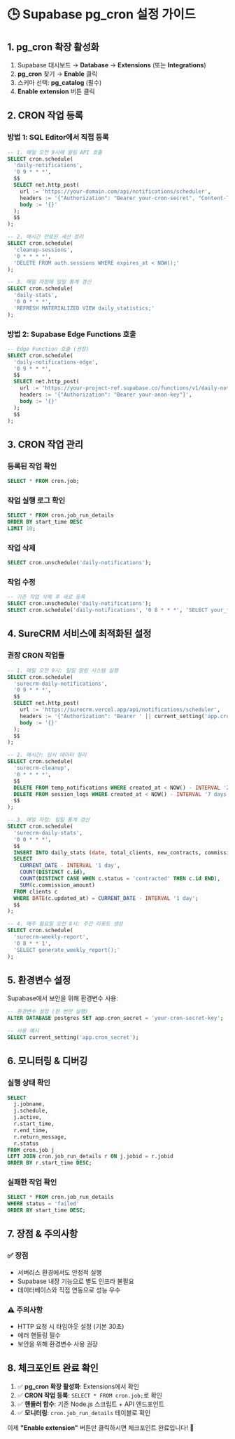 # 🕒 Supabase pg_cron 설정 가이드

## 1. **pg_cron 확장 활성화**

1. Supabase 대시보드 → **Database** → **Extensions** (또는 **Integrations**)
2. **pg_cron** 찾기 → **Enable** 클릭
3. 스키마 선택: **pg_catalog** (필수)
4. **Enable extension** 버튼 클릭

## 2. **CRON 작업 등록**

### **방법 1: SQL Editor에서 직접 등록**

```sql
-- 1. 매일 오전 9시에 알림 API 호출
SELECT cron.schedule(
  'daily-notifications',
  '0 9 * * *',
  $$
  SELECT net.http_post(
    url := 'https://your-domain.com/api/notifications/scheduler',
    headers := '{"Authorization": "Bearer your-cron-secret", "Content-Type": "application/json"}',
    body := '{}'
  );
  $$
);

-- 2. 매시간 만료된 세션 정리
SELECT cron.schedule(
  'cleanup-sessions',
  '0 * * * *',
  'DELETE FROM auth.sessions WHERE expires_at < NOW();'
);

-- 3. 매일 자정에 일일 통계 갱신
SELECT cron.schedule(
  'daily-stats',
  '0 0 * * *',
  'REFRESH MATERIALIZED VIEW daily_statistics;'
);
```

### **방법 2: Supabase Edge Functions 호출**

```sql
-- Edge Function 호출 (권장)
SELECT cron.schedule(
  'daily-notifications-edge',
  '0 9 * * *',
  $$
  SELECT net.http_post(
    url := 'https://your-project-ref.supabase.co/functions/v1/daily-notifications',
    headers := '{"Authorization": "Bearer your-anon-key"}',
    body := '{}'
  );
  $$
);
```

## 3. **CRON 작업 관리**

### **등록된 작업 확인**

```sql
SELECT * FROM cron.job;
```

### **작업 실행 로그 확인**

```sql
SELECT * FROM cron.job_run_details
ORDER BY start_time DESC
LIMIT 10;
```

### **작업 삭제**

```sql
SELECT cron.unschedule('daily-notifications');
```

### **작업 수정**

```sql
-- 기존 작업 삭제 후 새로 등록
SELECT cron.unschedule('daily-notifications');
SELECT cron.schedule('daily-notifications', '0 8 * * *', 'SELECT your_function();');
```

## 4. **SureCRM 서비스에 최적화된 설정**

### **권장 CRON 작업들**

```sql
-- 1. 매일 오전 9시: 일일 알림 시스템 실행
SELECT cron.schedule(
  'surecrm-daily-notifications',
  '0 9 * * *',
  $$
  SELECT net.http_post(
    url := 'https://surecrm.vercel.app/api/notifications/scheduler',
    headers := '{"Authorization": "Bearer ' || current_setting('app.cron_secret') || '", "Content-Type": "application/json"}',
    body := '{}'
  );
  $$
);

-- 2. 매시간: 임시 데이터 정리
SELECT cron.schedule(
  'surecrm-cleanup',
  '0 * * * *',
  $$
  DELETE FROM temp_notifications WHERE created_at < NOW() - INTERVAL '24 hours';
  DELETE FROM session_logs WHERE created_at < NOW() - INTERVAL '7 days';
  $$
);

-- 3. 매일 자정: 일일 통계 갱신
SELECT cron.schedule(
  'surecrm-daily-stats',
  '0 0 * * *',
  $$
  INSERT INTO daily_stats (date, total_clients, new_contracts, commission_total)
  SELECT
    CURRENT_DATE - INTERVAL '1 day',
    COUNT(DISTINCT c.id),
    COUNT(DISTINCT CASE WHEN c.status = 'contracted' THEN c.id END),
    SUM(c.commission_amount)
  FROM clients c
  WHERE DATE(c.updated_at) = CURRENT_DATE - INTERVAL '1 day';
  $$
);

-- 4. 매주 월요일 오전 8시: 주간 리포트 생성
SELECT cron.schedule(
  'surecrm-weekly-report',
  '0 8 * * 1',
  'SELECT generate_weekly_report();'
);
```

## 5. **환경변수 설정**

Supabase에서 보안을 위해 환경변수 사용:

```sql
-- 환경변수 설정 (한 번만 실행)
ALTER DATABASE postgres SET app.cron_secret = 'your-cron-secret-key';

-- 사용 예시
SELECT current_setting('app.cron_secret');
```

## 6. **모니터링 & 디버깅**

### **실행 상태 확인**

```sql
SELECT
  j.jobname,
  j.schedule,
  j.active,
  r.start_time,
  r.end_time,
  r.return_message,
  r.status
FROM cron.job j
LEFT JOIN cron.job_run_details r ON j.jobid = r.jobid
ORDER BY r.start_time DESC;
```

### **실패한 작업 확인**

```sql
SELECT * FROM cron.job_run_details
WHERE status = 'failed'
ORDER BY start_time DESC;
```

## 7. **장점 & 주의사항**

### **✅ 장점**

- 서버리스 환경에서도 안정적 실행
- Supabase 내장 기능으로 별도 인프라 불필요
- 데이터베이스와 직접 연동으로 성능 우수

### **⚠️ 주의사항**

- HTTP 요청 시 타임아웃 설정 (기본 30초)
- 에러 핸들링 필수
- 보안을 위해 환경변수 사용 권장

## 8. **체크포인트 완료 확인**

1. ✅ **pg_cron 확장 활성화**: Extensions에서 확인
2. ✅ **CRON 작업 등록**: `SELECT * FROM cron.job;`로 확인
3. ✅ **핸들러 함수**: 기존 Node.js 스크립트 + API 엔드포인트
4. ✅ **모니터링**: `cron.job_run_details` 테이블로 확인

이제 **"Enable extension"** 버튼만 클릭하시면 체크포인트 완료입니다! 🎉

